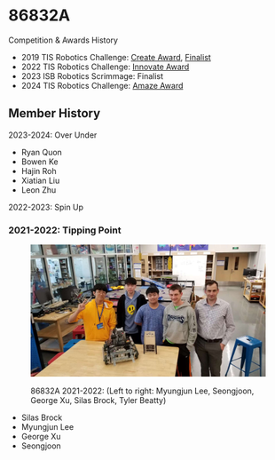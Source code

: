 # 86832A

Competition & Awards History

* 2019 TIS Robotics Challenge: [Create Award](https://www.robotevents.com/robot-competitions/vex-robotics-competition/RE-VRC-18-6440.html#awards), [Finalist](https://www.robotevents.com/robot-competitions/vex-robotics-competition/RE-VRC-18-6440.html#results-)
* 2022 TIS Robotics Challenge: [Innovate Award](https://www.robotevents.com/robot-competitions/vex-robotics-competition/RE-VRC-22-7401.html#awards)
* 2023 ISB Robotics Scrimmage: Finalist
* 2024 TIS Robotics Challenge: [Amaze Award](https://www.robotevents.com/robot-competitions/vex-robotics-competition/RE-VRC-23-2772.html#awards)

## Member History

2023-2024: Over Under

* Ryan Quon
* Bowen Ke
* Hajin Roh
* Xiatian Liu
* Leon Zhu

2022-2023: Spin Up

### 2021-2022: Tipping Point

<figure><img src="../../.gitbook/assets/2555433ff32a72c5f58769b435c59346.jpg" alt=""><figcaption><p>86832A 2021-2022: (Left to right: Myungjun Lee, Seongjoon, George Xu, Silas Brock, Tyler Beatty)</p></figcaption></figure>

* Silas Brock
* Myungjun Lee
* George Xu
* Seongjoon
